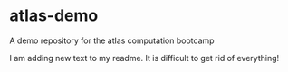 # atlas-demo
A demo repository for the atlas computation bootcamp

I am adding new text to my readme. It is difficult to get rid of everything! 

